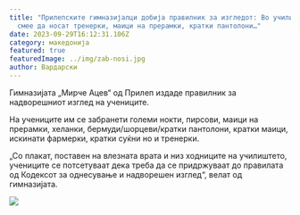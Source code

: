 ```yaml
---
title: "Прилепските гимназијалци добија правилник за изгледот: Во училиште не
  смее да носат тренерки, маици на прерамки, кратки пантолони…"
date: 2023-09-29T16:12:31.106Z
category: македонија
featured: true
featuredImage: ../img/zab-nosi.jpg
author: Вардарски
---
```

<!--StartFragment-->

Гимназијата „Мирче Ацев“ од Прилеп издаде правилник за надворешниот изглед на учениците.

На учениците им се забранети големи нокти, пирсови, маици на прерамки, хеланки, бермуди/шорцеви/кратки пантолони, кратки маици, искинати фармерки, кратки суќни но и тренерки.

„Со плакат, поставен на влезната врата и низ ходниците на училиштето, учениците се потсетуваат дека треба да се придржуваат до правилата од Кодексот за однесување и надворешен изглед“, велат од гимназијата.

<!--EndFragment-->

![](../img/dasds-prilep.jpg)